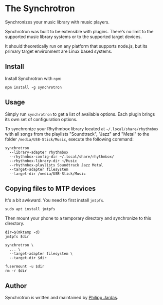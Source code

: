 # The Synchrotron

Synchronizes your music library with music players.

Synchrotron was built to be extensible with plugins. There's no limit to the supported music library systems or to the supported target devices.

It should theoretically run on any platform that supports node.js, but its primary target environment are Linux based systems.

## Install

Install Synchrotron with `npm`:

```
npm install -g synchrotron
```

## Usage

Simply run `synchrotron` to get a list of available options. Each plugin brings its own set of configuration options.

To synchronize your Rhythmbox library located at `~/.local/share/rhythmbox` with all songs from the playlists "Soundtrack", "Jazz" and "Metal" to the folder `/media/USB-Stick/Music`, execute the following command:

```
synchrotron
  --library-adapter rhythmbox
  --rhythmbox-config-dir ~/.local/share/rhythmbox/
  --rhythmbox-library-dir ~/Music
  --rhythmbox-playlists Soundtrack Jazz Metal
  --target-adapter filesystem
  --target-dir /media/USB-Stick/Music
```

## Copying files to MTP devices

It's a bit awkward. You need to first install `jmtpfs`.

```
sudo apt install jmtpfs
```

Then mount your phone to a temporary directory and synchronize to this directory.

```
dir=$(mktemp -d)
jmtpfs $dir

synchrotron \
  ... \
  --target-adapter filesystem \
  --target-dir $dir

fusermount -u $dir
rm -r $dir
```

## Author

Synchrotron is written and maintained by [Philipp Jardas](https://github.com/phjardas).
